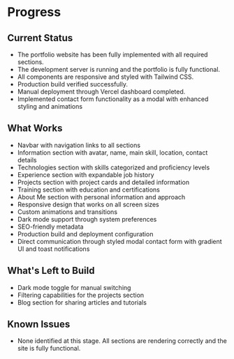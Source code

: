 # Progress

## Current Status

- The portfolio website has been fully implemented with all required sections.
- The development server is running and the portfolio is fully functional.
- All components are responsive and styled with Tailwind CSS.
- Production build verified successfully.
- Manual deployment through Vercel dashboard completed.
- Implemented contact form functionality as a modal with enhanced styling and animations

## What Works

- Navbar with navigation links to all sections
- Information section with avatar, name, main skill, location, contact details
- Technologies section with skills categorized and proficiency levels
- Experience section with expandable job history
- Projects section with project cards and detailed information
- Training section with education and certifications
- About Me section with personal information and approach
- Responsive design that works on all screen sizes
- Custom animations and transitions
- Dark mode support through system preferences
- SEO-friendly metadata
- Production build and deployment configuration
- Direct communication through styled modal contact form with gradient UI and toast notifications

## What's Left to Build

- Dark mode toggle for manual switching
- Filtering capabilities for the projects section
- Blog section for sharing articles and tutorials

## Known Issues

- None identified at this stage. All sections are rendering correctly and the site is fully functional.
